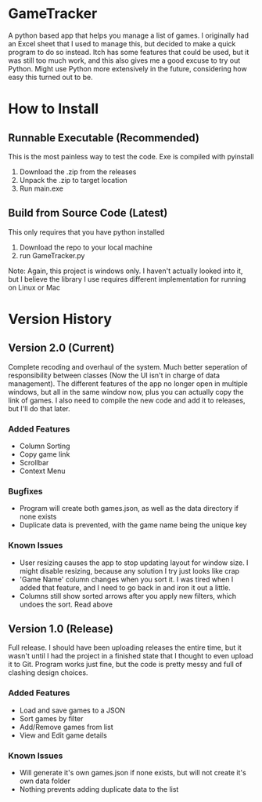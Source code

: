 # GameTracker
A python based app that helps you manage a list of games. I originally had an Excel sheet that I used to manage this, but decided to make a quick program to do so instead. Itch has some features that could be used, but it was still too much work, and this also gives me a good excuse to try out Python. Might use Python more extensively in the future, considering how easy this turned out to be.

# How to Install
## Runnable Executable (Recommended)
This is the most painless way to test the code. Exe is compiled with pyinstall
1. Download the .zip from the releases
2. Unpack the .zip to target location
3. Run main.exe
## Build from Source Code (Latest)
This only requires that you have python installed
1. Download the repo to your local machine
2. run GameTracker.py

Note: Again, this project is windows only. I haven't actually looked into it, but I believe the library I use requires different implementation for running on Linux or Mac

# Version History
## Version 2.0 (Current)
Complete recoding and overhaul of the system. Much better seperation of responsibility between classes (Now the UI isn't in charge of data management). The different features of the app no longer open in multiple windows, but all in the same window now, plus you can actually copy the link of games. I also need to compile the new code and add it to releases, but I'll do that later.
### Added Features
- Column Sorting
- Copy game link
- Scrollbar
- Context Menu
### Bugfixes
- Program will create both games.json, as well as the data directory if none exists
- Duplicate data is prevented, with the game name being the unique key
### Known Issues
- User resizing causes the app to stop updating layout for window size. I might disable resizing, because any solution I try just looks like crap
- 'Game Name' column changes when you sort it. I was tired when I added that feature, and I need to go back in and iron it out a little.
- Columns still show sorted arrows after you apply new filters, which undoes the sort. Read above
## Version 1.0 (Release)
Full release. I should have been uploading releases the entire time, but it wasn't until I had the project in a finished state that I thought to even upload it to Git. Program works just fine, but the code is pretty messy and full of clashing design choices.
### Added Features
- Load and save games to a JSON
- Sort games by filter
- Add/Remove games from list
- View and Edit game details
### Known Issues
- Will generate it's own games.json if none exists, but will not create it's own data folder
- Nothing prevents adding duplicate data to the list
